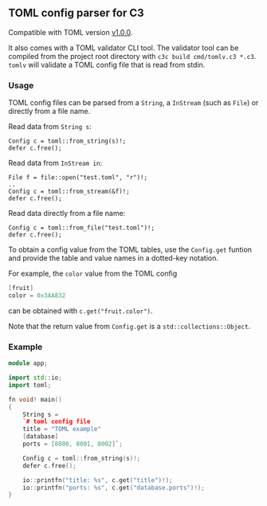 ## TOML config parser for C3

Compatible with TOML version [v1.0.0](https://toml.io/en/v1.0.0).

It also comes with a TOML validator CLI tool. The validator tool can be
compiled from the project root directory with `c3c build cmd/tomlv.c3 *.c3`.
`tomlv` will validate a TOML config file that is read from stdin.

### Usage

TOML config files can be parsed from a `String`, a `InStream` (such as `File`)
or directly from a file name.

Read data from `String s`:
```
Config c = toml::from_string(s)!;
defer c.free();
```

Read data from `InStream in`:
```
File f = file::open("test.toml", "r")!;
..
Config c = toml::from_stream(&f)!;
defer c.free();
```

Read data directly from a file name:
```
Config c = toml::from_file("test.toml")!;
defer c.free();
```

To obtain a config value from the TOML tables, use the `Config.get` funtion and
provide the table and value names in a dotted-key notation.

For example, the `color` value from the TOML config
```cpp
[fruit]
color = 0x3AA832
```
can be obtained with `c.get("fruit.color")`.

Note that the return value from `Config.get` is a `std::collections::Object`.


### Example

```cpp
module app;

import std::io;
import toml;

fn void! main()
{	
	String s =
    `# toml config file
	title = "TOML example"
	[database]
	ports = [8000, 8001, 8002]`;

	Config c = toml::from_string(s)!;
	defer c.free();

	io::printfn("title: %s", c.get("title")!);
	io::printfn("ports: %s", c.get("database.ports")!);
}
```
